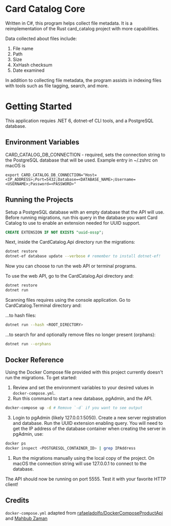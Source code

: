 # Card Catalog Core

Written in C#, this program helps collect file metadata. It is a
reimplementation of the Rust card_catalog project with more capabilities.

Data collected about files include:

1. File name
2. Path
3. Size
4. XxHash checksum
5. Date examined

In addition to collecting file metadata, the program assists in indexing files
with tools such as file tagging, search, and more.

# Getting Started

This application requies .NET 6, dotnet-ef CLI tools, and a PostgreSQL database.

## Environment Variables

CARD_CATALOG_DB_CONNECTION - required, sets the connection string to the
PostgreSQL database that will be used. Example entry in ~/.zshrc on macOS is

`export CARD_CATALOG_DB_CONNECTION="Host=<IP_ADDRESS>;Port=5432;Database=<DATABASE_NAME>;Username=<USERNAME>;Password=<PASSWORD>"`

## Running the Projects

Setup a PostgreSQL database with an empty database that the API will use. Before
running migrations, run this query in the database you want Card Catalog to use
to enable an extension needed for UUID support.

``` SQL
CREATE EXTENSION IF NOT EXISTS "uuid-ossp";
```

Next, inside the CardCatalog.Api directory run the migrations:

``` bash
dotnet restore
dotnet-ef database update --verbose # remember to install dotnet-ef!
```

Now you can choose to run the web API or terminal programs.

To use the web API, go to the CardCatalog.Api directory and:

``` bash
dotnet restore
dotnet run
```

Scanning files requires using the console application. Go to
CardCatalog.Terminal directory and:

...to hash files:

``` bash
dotnet run --hash <ROOT_DIRECTORY>
```

...to search for and optionally remove files no longer present (orphans):

``` bash
dotnet run --orphans
```

## Docker Reference

Using the Docker Compose file provided with this project currently doesn't run
the migrations. To get started:

1. Review and set the environment variables to your desired values in `docker-compose.yml`.
2. Run this command to start a new database, pgAdmin, and the API.

``` bash
docker-compose up -d # Remove `-d` if you want to see output
```

3. Login to pgAdmin (likely 127.0.0.1:5050). Create a new server registration
   and database. Run the UUID extension enabling query. You will need to get the
   IP address of the database container when creating the server in pgAdmin, use:

``` bash
docker ps
docker inspect <POSTGRESQL_CONTAINER_ID> | grep IPAddress
```

1. Run the migrations manually using the local copy of the project. On macOS
   the connection string will use 127.0.0.1 to connect to the database.

The API should now be running on port 5555. Test it with your favorite HTTP
client!

## Credits

`docker-compose.yml` adapted from [rafaeladolfo/DockerComposeProductApi](https://github.com/rafaeladolfo/DockerComposeProductApi)
and [Mahbub Zaman](https://towardsdatascience.com/how-to-run-postgresql-and-pgadmin-using-docker-3a6a8ae918b5)